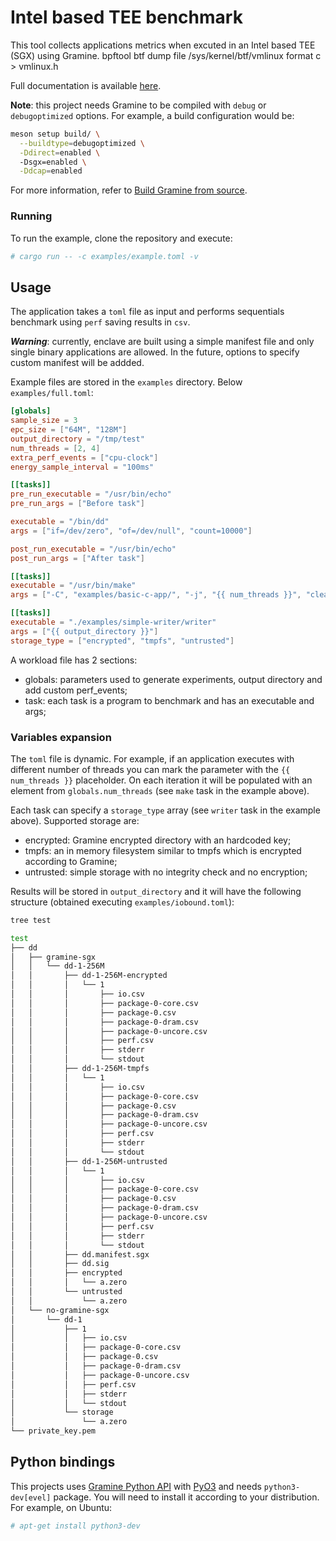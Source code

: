 # Intel based TEE benchmark
This tool collects applications metrics when excuted in an Intel based TEE (SGX) using Gramine.
bpftool btf dump file /sys/kernel/btf/vmlinux format c > vmlinux.h

Full documentation is available [here](https://alarmfox.github.io/enclave-benchmark/).

**Note**: this project needs Gramine to be compiled with `debug` or `debugoptimized` options.
For example, a build configuration would be:

```sh
meson setup build/ \
  --buildtype=debugoptimized \
  -Ddirect=enabled \ 
  -Dsgx=enabled \
  -Ddcap=enabled
```
For more information, refer to [Build Gramine from source](https://gramine.readthedocs.io/en/stable/devel/building.html).

### Running
To run the example, clone the repository and execute:

```sh
# cargo run -- -c examples/example.toml -v
```
## Usage
The application takes a `toml` file as input and performs sequentials benchmark using `perf`
saving results in `csv`.

***Warning***: currently, enclave are built using a simple manifest file and only single binary 
applications are allowed. In the future, options to specify custom manifest will be addded.

Example files are stored in the `examples` directory. Below `examples/full.toml`:

```toml
[globals]
sample_size = 3
epc_size = ["64M", "128M"]
output_directory = "/tmp/test"
num_threads = [2, 4]
extra_perf_events = ["cpu-clock"]
energy_sample_interval = "100ms"

[[tasks]]
pre_run_executable = "/usr/bin/echo"
pre_run_args = ["Before task"]

executable = "/bin/dd"
args = ["if=/dev/zero", "of=/dev/null", "count=10000"]

post_run_executable = "/usr/bin/echo"
post_run_args = ["After task"]

[[tasks]]
executable = "/usr/bin/make"
args = ["-C", "examples/basic-c-app/", "-j", "{{ num_threads }}", "clean", "app"]

[[tasks]]
executable = "./examples/simple-writer/writer"
args = ["{{ output_directory }}"]
storage_type = ["encrypted", "tmpfs", "untrusted"]

```
A workload file has 2 sections:
* globals: parameters used to generate experiments, output directory and add custom perf_events;
* task: each task is a program to benchmark and has an executable and args;

### Variables expansion
The `toml` file is dynamic. For example, if an application executes with different number of threads you can mark the parameter with the `{{ num_threads }}` placeholder. On each iteration it will be populated with an element from `globals.num_threads` (see `make` task in the example above).

Each task can specify a `storage_type` array (see `writer` task in the example above). Supported storage are:
* encrypted: Gramine encrypted directory with an hardcoded key;
* tmpfs: an in memory filesystem similar to tmpfs which is encrypted according to Gramine;
* untrusted: simple storage with no integrity check and no encryption;

Results will be stored in `output_directory` and it will have the following structure (obtained executing `examples/iobound.toml`):

```sh
tree test

test
├── dd
│   ├── gramine-sgx
│   │   └── dd-1-256M
│   │       ├── dd-1-256M-encrypted
│   │       │   └── 1
│   │       │       ├── io.csv
│   │       │       ├── package-0-core.csv
│   │       │       ├── package-0.csv
│   │       │       ├── package-0-dram.csv
│   │       │       ├── package-0-uncore.csv
│   │       │       ├── perf.csv
│   │       │       ├── stderr
│   │       │       └── stdout
│   │       ├── dd-1-256M-tmpfs
│   │       │   └── 1
│   │       │       ├── io.csv
│   │       │       ├── package-0-core.csv
│   │       │       ├── package-0.csv
│   │       │       ├── package-0-dram.csv
│   │       │       ├── package-0-uncore.csv
│   │       │       ├── perf.csv
│   │       │       ├── stderr
│   │       │       └── stdout
│   │       ├── dd-1-256M-untrusted
│   │       │   └── 1
│   │       │       ├── io.csv
│   │       │       ├── package-0-core.csv
│   │       │       ├── package-0.csv
│   │       │       ├── package-0-dram.csv
│   │       │       ├── package-0-uncore.csv
│   │       │       ├── perf.csv
│   │       │       ├── stderr
│   │       │       └── stdout
│   │       ├── dd.manifest.sgx
│   │       ├── dd.sig
│   │       ├── encrypted
│   │       │   └── a.zero
│   │       └── untrusted
│   │           └── a.zero
│   └── no-gramine-sgx
│       └── dd-1
│           ├── 1
│           │   ├── io.csv
│           │   ├── package-0-core.csv
│           │   ├── package-0.csv
│           │   ├── package-0-dram.csv
│           │   ├── package-0-uncore.csv
│           │   ├── perf.csv
│           │   ├── stderr
│           │   └── stdout
│           └── storage
│               └── a.zero
└── private_key.pem
```

## Python bindings
This projects uses [Gramine Python API](https://gramine.readthedocs.io/en/stable/python/api.html) 
with [PyO3](https://github.com/PyO3/pyo3) and needs `python3-dev[evel]` package. You will need 
to install it according to your distribution. For example, on Ubuntu:

```sh
# apt-get install python3-dev
```
